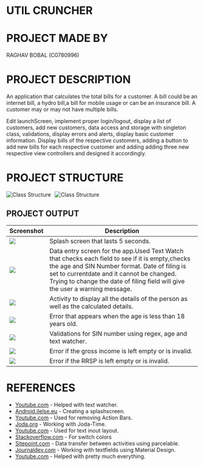 # UTIL CRUNCHER
# PROJECT MADE BY 
RAGHAV BOBAL (C0780996)
# PROJECT DESCRIPTION
An application that calculates the total bills for a customer. A bill could be an internet bill, a hydro bill,a bill for mobile usage or can be an insurance bill. A customer may or may not have multiple bills.

Edit launchScreen, implement proper login/logout, display a list of customers, add new customers, data access and storage with singleton class, validations, display errors and alerts, display basic customer information.
Display bills of the respective customers, adding a button to add new bills for each respective customer and adding adding three new respective view controllers and designed it accordingly.
# PROJECT STRUCTURE

<img src="https://i93.servimg.com/u/f93/18/45/29/87/classt10.png" alt="Class Structure" style="float: left; margin-right: 10px;"/>
<img src="https://i93.servimg.com/u/f93/18/45/29/87/classt11.png" alt="Class Structure" style="float: center; margin-right: 50px;"/>


## PROJECT OUTPUT
Screenshot | Description
--- | ---
<img src="https://i.ibb.co/XbqKV5Y/splashscreen.png"/> | Splash screen that lasts 5 seconds.
<img src="https://i.ibb.co/ckNr07L/Screenshot-1586486388.png"> | Data entry screen for the app.Used Text Watch that checks each field to see if it is empty,checks the age and SIN Number format. Date of filing is set to currentdate and it cannot be changed. Trying to change the date of filing field will give the user a warning message.
<img src="https://i.ibb.co/7SJp9HX/Screenshot-1586486513.png"/> | Activity to display all the details of the person as well as the calculated details.
<img src="https://i.ibb.co/VxZdzYK/Screenshot-1586486470.png"/> | Error that appears when the age is less than 18 years old.
<img src="https://i.ibb.co/K0HztHZ/Screenshot-1586486904.png"/> | Validations for SIN number using regex, age and text watcher.
<img src="https://i.ibb.co/gzjdH3L/Screenshot-1586486930.png"/> | Error if the gross income is left empty or is invalid.
<img src="https://i.ibb.co/2KbBPGF/Screenshot-1586486941.png"/> | Error if the RRSP is left empty or is invalid.


# REFERENCES
* [Youtube.com](https://www.youtube.com/watch?v=VDZas1ax_Xo) - Helped with text watcher.
* [Android.jlelse.eu](https://android.jlelse.eu/the-complete-android-splash-screen-guide-c7db82bce565) - Creating a splashscreen.
* [Youtube.com](https://www.youtube.com/watch?v=A9rcKZUm0zM&t=287s) -  Used for removing Action Bars.
* [Joda.org](https://www.joda.org/joda-time/index.html) - Working with Joda-Time.
* [Youtube.com](https://www.youtube.com/watch?v=09EsYJrhBYE&t=356s) - Used for text inout layout.
* [Stackoverflow.com](https://stackoverflow.com/questions/11253512/change-on-color-of-a-switch) - For switch colors
* [Sitepoint.com](https://www.sitepoint.com/transfer-data-between-activities-with-android-parcelable/) - Data transfer between activities using parcelable.
* [Journaldev.com](https://www.journaldev.com/14748/android-textinputlayout-example) - Working with textfields using Material Design.
* [Youtube.com](https://www.youtube.com/watch?v=aS__9RbCyHg) - Helped with pretty much everything.
